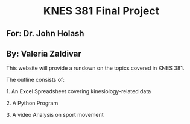 # <center>KNES 381 Final Project</center>
## For: Dr. John Holash 
## By: Valeria Zaldivar

<p>This website will provide a rundown on the topics covered in KNES 381.<p>

<p>The outline consists of:</p>
<p>1. An Excel Spreadsheet covering kinesiology-related data</p>
<p>2. A Python Program</p> 
<p>3. A video Analysis on sport movement</p>




